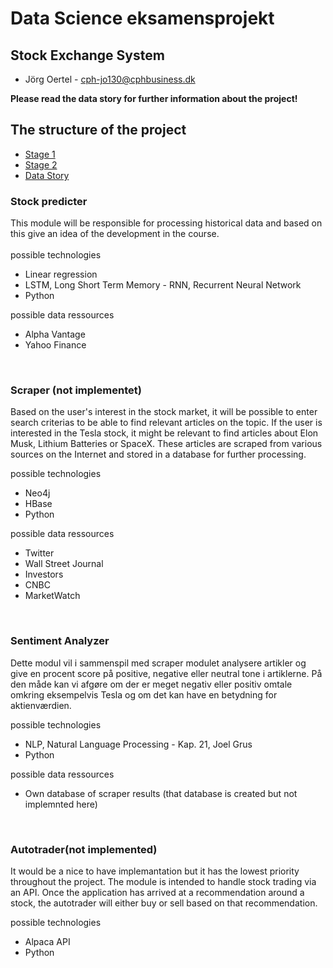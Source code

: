 # Data Science eksamensprojekt
## Stock Exchange System


* Jörg Oertel - cph-jo130@cphbusiness.dk

**Please read the data story for further information about the project!**

## The structure of the project 

* [Stage 1](./documents/project_stages/STAGE_1.md)
* [Stage 2](./documents/project_stages/STAGE_2.md)
* [Data Story](./documents/DATA_STORY.md)

### **Stock predicter**
This module will be responsible for processing historical data and based on this give an idea of the development in the course. 
\
\
possible technologies  
* Linear regression
* LSTM, Long Short Term Memory - RNN, Recurrent Neural Network
* Python

possible data ressources
* Alpha Vantage
* Yahoo Finance

<br/>

### **Scraper** (not implementet)
Based on the user's interest in the stock market, it will be possible to enter search criterias to be able to find relevant articles on the topic. If the user is interested in the Tesla stock, it might be relevant to find articles about Elon Musk, Lithium Batteries or SpaceX. These articles are scraped from various sources on the Internet and stored in a database for further processing. 


possible technologies  
* Neo4j
* HBase
* Python

possible data ressources
* Twitter
* Wall Street Journal
* Investors
* CNBC
* MarketWatch

<br/>

### **Sentiment Analyzer**
Dette modul vil i sammenspil med scraper modulet analysere artikler og give en procent score på positive, negative eller neutral tone i artiklerne. På den måde kan vi afgøre om der er meget negativ eller positiv omtale omkring eksempelvis Tesla og om det kan have en betydning for aktienværdien.

possible technologies   
* NLP, Natural Language Processing - Kap. 21, Joel Grus
* Python

possible data ressources
* Own database of scraper results (that database is created but not implemnted here)

<br/>

### **Autotrader**(not implemented)
It would be a nice to have implemantation but it has the lowest priority throughout the project. The module is intended to handle stock trading via an API. Once the application has arrived at a recommendation around a stock, the autotrader will either buy or sell based on that recommendation. 

possible technologies  
* Alpaca API
* Python

<br/>

